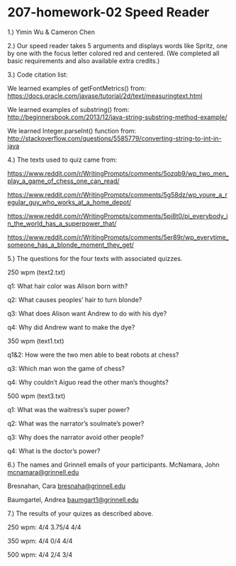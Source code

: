 # 207-homework-02 Speed Reader

1.) Yimin Wu & Cameron Chen

2.) Our speed reader takes 5 arguments <filename> <width> <height> <font size> <wpm> and displays words like Spritz, one by one with the focus letter colored red and centered. (We completed all basic requirements and also available extra credits.)

3.) Code citation list:

We learned examples of getFontMetrics() from:
https://docs.oracle.com/javase/tutorial/2d/text/measuringtext.html

We learned examples of substring() from:
http://beginnersbook.com/2013/12/java-string-substring-method-example/

We learned Integer.parseInt() function from:
http://stackoverflow.com/questions/5585779/converting-string-to-int-in-java

4.) The texts used to quiz came from:

https://www.reddit.com/r/WritingPrompts/comments/5ozqb9/wp_two_men_play_a_game_of_chess_one_can_read/

https://www.reddit.com/r/WritingPrompts/comments/5g58dz/wp_youre_a_regular_guy_who_works_at_a_home_depot/

https://www.reddit.com/r/WritingPrompts/comments/5pi8t0/pi_everybody_in_the_world_has_a_superpower_that/

https://www.reddit.com/r/WritingPrompts/comments/5er89r/wp_everytime_someone_has_a_blonde_moment_they_get/

5.) The questions for the four texts with associated quizzes.

250 wpm (text2.txt)

q1: What hair color was Alison born with?

q2: What causes peoples’ hair to turn blonde?

q3: What does Alison want Andrew to do with his dye?

q4: Why did Andrew want to make the dye?


350 wpm (text1.txt)

q1&2: How were the two men able to beat robots at chess?

q3: Which man won the game of chess?

q4: Why couldn’t Aiguo read the other man’s thoughts?


500 wpm (text3.txt)

q1: What was the waitress’s super power?

q2: What was the narrator’s soulmate’s power?

q3: Why does the narrator avoid other people?

q4: What is the doctor’s power?

6.) The names and Grinnell emails of your participants.
  McNamara, John      mcnamara@grinnell.edu
  
  Bresnahan, Cara     bresnaha@grinnell.edu	
  
  Baumgartel, Andrea  baumgart1@grinnell.edu	
  

7.) The results of your quizes as described above.

250 wpm: 4/4 3.75/4 4/4

350 wpm: 4/4 0/4    4/4

500 wpm: 4/4 2/4    3/4

